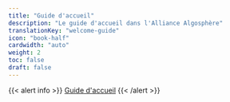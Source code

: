 ```yaml
---
title: "Guide d'accueil"
description: "Le guide d'accueil dans l'Alliance Algosphère"
translationKey: "welcome-guide"
icon: "book-half"
cardwidth: "auto"
weight: 2
toc: false
draft: false
---
```


{{< alert info >}}
[Guide d'accueil](https://docs.google.com/document/d/19sf9Ux4_WArjZDssNiJql5_kvgBmIprEVDwtHZuEID4/edit)
{{< /alert >}}
